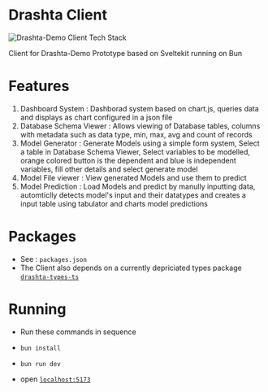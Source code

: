 # Drashta Client

![Drashta-Demo Client Tech Stack](https://github-readme-tech-stack.vercel.app/api/cards?title=Drashta-Demo+Client+Tech+Stack&lineCount=3&bg=%230D1117&badge=%23161B22&border=%2321262D&titleColor=%2358A6FF&line1=tailwindcss%2Ctailwindcss%2C06B6D4%3Bchartdotjs%2Cchart.js%2CFF6384%3Btabulator%2Ctabulator%2C3FB449%3Bboxicons%2Cboxicons%2CFFFFFF%3B&line2=typescript%2Ctypescript%2C3178C6%3Bsvelte%2Csvelte%2CFF3E00%3B&line3=Bun%2CBun%2Cababab%3Bvite%2Cvite%2C646CFF%3Beslint%2Ceslint%2C4B32C3%3Bprettier%2Cprettier%2CF7B93E%3B)


Client for Drashta-Demo Prototype based on Sveltekit running on Bun

# Features
1. Dashboard System : Dashborad system based on chart.js, queries data and displays as chart configured in a json file
2. Database Schema Viewer : Allows viewing of Database tables, columns with metadata such as data type, min, max, avg and count of records
3. Model Generator : Generate Models using a simple form system, Select a table in Database Schema Viewer, Select variables to be modelled, orange colored button is the dependent and blue is independent variables, fill other details and select generate model
4. Model File viewer : View generated Models and use them to predict
5. Model Prediction : Load Models and predict by manully inputting data, automticlly detects model's input and their datatypes and creates a input table using tabulator and charts model predictions

# Packages
* See : `packages.json`
* The Client also depends on a currently depriciated types package [`drashta-types-ts`](https://github.com/learners-analytica/drashta-types-ts)

# Running
* Run these commands in sequence
* `bun install`
* `bun run dev`

* open [`localhost:5173`](https://localhost:5173)

